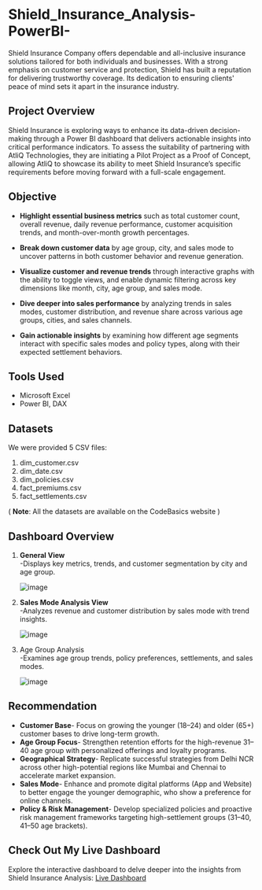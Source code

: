 # Shield_Insurance_Analysis-PowerBI-

Shield Insurance Company offers dependable and all-inclusive insurance solutions tailored for both individuals and businesses. With a strong emphasis on customer service and protection, Shield has built a reputation for delivering trustworthy coverage. Its dedication to ensuring clients' peace of mind sets it apart in the insurance industry.

## Project Overview

Shield Insurance is exploring ways to enhance its data-driven decision-making through a Power BI dashboard that delivers actionable insights into critical performance indicators. To assess the suitability of partnering with AtliQ Technologies, they are initiating a Pilot Project as a Proof of Concept, allowing AtliQ to showcase its ability to meet Shield Insurance’s specific requirements before moving forward with a full-scale engagement.

## Objective

* **Highlight essential business metrics** such as total customer count, overall revenue, daily revenue performance, customer acquisition trends, and month-over-month growth percentages.

* **Break down customer data** by age group, city, and sales mode to uncover patterns in both customer behavior and revenue generation.

* **Visualize customer and revenue trends** through interactive graphs with the ability to toggle views, and enable dynamic filtering across key dimensions like month, city, age group, and sales mode.

* **Dive deeper into sales performance** by analyzing trends in sales modes, customer distribution, and revenue share across various age groups, cities, and sales channels.

* **Gain actionable insights** by examining how different age segments interact with specific sales modes and policy types, along with their expected settlement behaviors.

## Tools Used

* Microsoft Excel
* Power BI, DAX

## Datasets

We were provided 5 CSV files:
1. dim_customer.csv
2. dim_date.csv
3. dim_policies.csv
4. fact_premiums.csv
5. fact_settlements.csv

( **Note**: All the datasets are available on the CodeBasics website ) 

## Dashboard Overview

1. **General View** <br>
   -Displays key metrics, trends, and customer segmentation by city and age group.
   
   ![image](https://github.com/user-attachments/assets/c5ad2998-7fec-44e0-be64-855136e05483)
   
2. **Sales Mode Analysis View** <br>
   -Analyzes revenue and customer distribution by sales mode with trend insights.
   
   ![image](https://github.com/user-attachments/assets/ef0e83ec-8399-431e-b09d-bcc5e7a35ba9)
   
3. Age Group Analysis <br>
   -Examines age group trends, policy preferences, settlements, and sales modes.
   
   ![image](https://github.com/user-attachments/assets/0a600b91-a2bd-4414-86ff-745268a45b7a)


## Recommendation
* **Customer Base**- Focus on growing the younger (18–24) and older (65+) customer bases to drive long-term growth.  
* **Age Group Focus**- Strengthen retention efforts for the high-revenue 31–40 age group with personalized offerings and loyalty programs.  
* **Geographical Strategy**- Replicate successful strategies from Delhi NCR across other high-potential regions like Mumbai and Chennai to accelerate market expansion.  
* **Sales Mode**- Enhance and promote digital platforms (App and Website) to better engage the younger demographic, who show a preference for online channels.  
* **Policy & Risk Management**- Develop specialized policies and proactive risk management frameworks targeting high-settlement groups (31–40, 41–50 age brackets).


## Check Out My Live Dashboard

Explore the interactive dashboard to delve deeper into the insights from Shield Insurance Analysis:
[Live Dashboard](https://app.powerbi.com/view?r=eyJrIjoiODkyZWM2ODItZWE4ZS00MTE5LThhODgtYWZjNDk0ODhhODNlIiwidCI6ImM2ZTU0OWIzLTVmNDUtNDAzMi1hYWU5LWQ0MjQ0ZGM1YjJjNCJ9)



   








